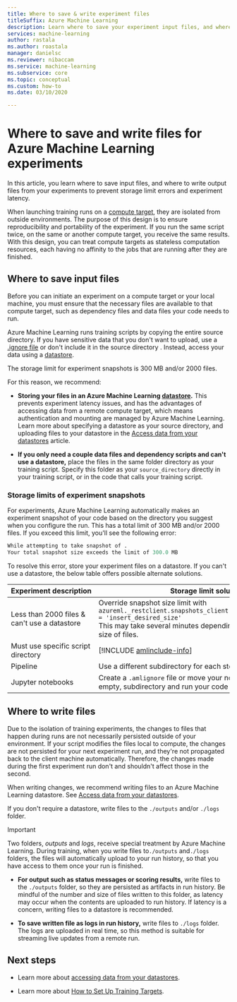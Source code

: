 ```yaml
---
title: Where to save & write experiment files
titleSuffix: Azure Machine Learning
description: Learn where to save your experiment input files, and where to write output files to prevent storage limitation errors and experiment latency.
services: machine-learning
author: rastala
ms.author: roastala
manager: danielsc
ms.reviewer: nibaccam
ms.service: machine-learning
ms.subservice: core
ms.topic: conceptual
ms.custom: how-to
ms.date: 03/10/2020

---
```

# Where to save and write files for Azure Machine Learning experiments


In this article, you learn where to save input files, and where to write output files from your experiments to prevent storage limit errors and experiment latency.

When launching training runs on a [compute target](how-to-set-up-training-targets.md), they are isolated from outside environments. The purpose of this design is to ensure reproducibility and portability of the experiment. If you run the same script twice, on the same or another compute target, you receive the same results. With this design, you can treat compute targets as stateless computation resources, each having no affinity to the jobs that are running after they are finished.

## Where to save input files

Before you can initiate an experiment on a compute target or your local machine, you must ensure that the necessary files are available to that compute target, such as dependency files and data files your code needs to run.

Azure Machine Learning runs training scripts by copying the entire source directory. If you have sensitive data that you don't want to upload, use a [.ignore file](how-to-save-write-experiment-files.md#storage-limits-of-experiment-snapshots) or don't include it in the source directory . Instead, access your data using a [datastore](https://docs.microsoft.com/python/api/azureml-core/azureml.data?view=azure-ml-py).

The storage limit for experiment snapshots is 300 MB and/or 2000 files.

For this reason, we recommend:

* **Storing your files in an Azure Machine Learning [datastore](https://docs.microsoft.com/python/api/azureml-core/azureml.data?view=azure-ml-py).** This prevents experiment latency issues, and has the advantages of accessing data from a remote compute target, which means authentication and mounting are managed by Azure Machine Learning. Learn more about specifying a datastore as your source directory, and uploading files to your datastore in the [Access data from your datastores](how-to-access-data.md) article.

* **If you only need a couple data files and dependency scripts and can't use a datastore,** place the files in the same folder directory as your training script. Specify this folder as your `source_directory` directly in your training script, or in the code that calls your training script.

<a name="limits"></a>

### Storage limits of experiment snapshots

For experiments, Azure Machine Learning automatically makes an experiment snapshot of your code based on the directory you suggest when you configure the run. This has a total limit of 300 MB and/or 2000 files. If you exceed this limit, you'll see the following error:

```Python
While attempting to take snapshot of .
Your total snapshot size exceeds the limit of 300.0 MB
```

To resolve this error, store your experiment files on a datastore. If you can't use a datastore, the below table offers possible alternate solutions.

Experiment&nbsp;description|Storage limit solution
---|---
Less than 2000 files & can't use a datastore| Override snapshot size limit with <br> `azureml._restclient.snapshots_client.SNAPSHOT_MAX_SIZE_BYTES = 'insert_desired_size'`<br> This may take several minutes depending on the number and size of files.
Must use specific script directory| [!INCLUDE [amlinclude-info](../../includes/machine-learning-amlignore-gitignore.md)]
Pipeline|Use a different subdirectory for each step
Jupyter notebooks| Create a `.amlignore` file or move your notebook into a new, empty, subdirectory and run your code again.

## Where to write files

Due to the isolation of training experiments, the changes to files that happen during runs are not necessarily persisted outside of your environment. If your script modifies the files local to compute, the changes are not persisted for your next experiment run, and they're not propagated back to the client machine automatically. Therefore, the changes made during the first experiment run don't and shouldn't affect those in the second.

When writing changes, we recommend writing files to an Azure Machine Learning datastore. See [Access data from your datastores](how-to-access-data.md).

If you don't require a datastore, write files to the `./outputs` and/or `./logs` folder.

>[!Important]
> Two folders, *outputs* and *logs*, receive special treatment by Azure Machine Learning. During training, when you write files to`./outputs` and`./logs` folders, the files will automatically upload to your run history, so that you have access to them once your run is finished.

* **For output such as status messages or scoring results,** write files to the `./outputs` folder, so they are persisted as artifacts in run history. Be mindful of the number and size of files written to this folder, as latency may occur when the contents are uploaded to run history. If latency is a concern, writing files to a datastore is recommended.

* **To save written file as logs in run history,** write files to `./logs` folder. The logs are uploaded in real time, so this method is suitable for streaming live updates from a remote run.

## Next steps

* Learn more about [accessing data from your datastores](how-to-access-data.md).

* Learn more about [How to Set Up Training Targets](how-to-set-up-training-targets.md).
